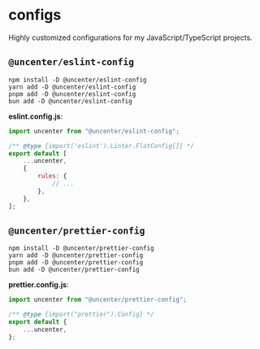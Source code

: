 # configs

Highly customized configurations for my JavaScript/TypeScript projects.

## `@uncenter/eslint-config`

```
npm install -D @uncenter/eslint-config
yarn add -D @uncenter/eslint-config
pnpm add -D @uncenter/eslint-config
bun add -D @uncenter/eslint-config
```

**eslint.config.js**:

```js
import uncenter from "@uncenter/eslint-config";

/** @type {import('eslint').Linter.FlatConfig[]} */
export default [
	...uncenter,
	{
		rules: {
			// ...
		},
	},
];
```

## `@uncenter/prettier-config`

```
npm install -D @uncenter/prettier-config
yarn add -D @uncenter/prettier-config
pnpm add -D @uncenter/prettier-config
bun add -D @uncenter/prettier-config
```

**prettier.config.js**:

```js
import uncenter from "@uncenter/prettier-config";

/** @type {import("prettier").Config} */
export default {
	...uncenter,
};
```

